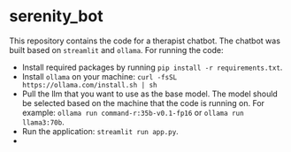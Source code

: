 # serenity_bot
This repository contains the code for a therapist chatbot. 
The chatbot was built based on ``streamlit`` and ``ollama``. 
For running the code: 
- Install required packages by running ``pip install -r requirements.txt``.
- Install ``ollama`` on your machine: ``curl -fsSL https://ollama.com/install.sh | sh``
- Pull the llm that you want to use as the base model. The model should be selected based on the machine that the code is running on. For example: ``ollama run command-r:35b-v0.1-fp16`` or ``ollama run llama3:70b``.
- Run the application: ``streamlit run app.py``.
- 

